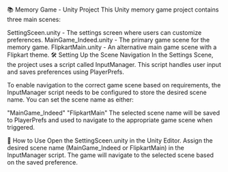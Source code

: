 📚 Memory Game - Unity Project
This Unity memory game project contains three main scenes:

SettingSceen.unity - The settings screen where users can customize preferences.
MainGame_Indeed.unity - The primary game scene for the memory game.
FlipkartMain.unity - An alternative main game scene with a Flipkart theme.
🛠️ Setting Up the Scene Navigation
In the Settings Scene, the project uses a script called InputManager. This script handles user input and saves preferences using PlayerPrefs.

To enable navigation to the correct game scene based on requirements, the InputManager script needs to be configured to store the desired scene name. You can set the scene name as either:

"MainGame_Indeed"
"FlipkartMain"
The selected scene name will be saved to PlayerPrefs and used to navigate to the appropriate game scene when triggered.

🚀 How to Use
Open the SettingSceen.unity in the Unity Editor.
Assign the desired scene name (MainGame_Indeed or FlipkartMain) in the InputManager script.
The game will navigate to the selected scene based on the saved preference.
